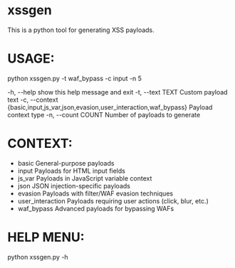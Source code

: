 # xssgen
This is a python tool for generating XSS payloads.

# USAGE:
python xssgen.py -t waf_bypass -c input -n 5

  -h, --help            show this help message and exit
  -t, --text TEXT       Custom payload text
  -c, --context         {basic,input,js_var,json,evasion,user_interaction,waf_bypass}
                        Payload context type
  -n, --count COUNT     Number of payloads to generate

# CONTEXT: 
  - basic            General-purpose payloads
  - input            Payloads for HTML input fields
  - js_var           Payloads in JavaScript variable context
  - json             JSON injection-specific payloads
  - evasion          Payloads with filter/WAF evasion techniques
  - user_interaction Payloads requiring user actions (click, blur, etc.)
  - waf_bypass       Advanced payloads for bypassing WAFs

# HELP MENU:
python xssgen.py -h
